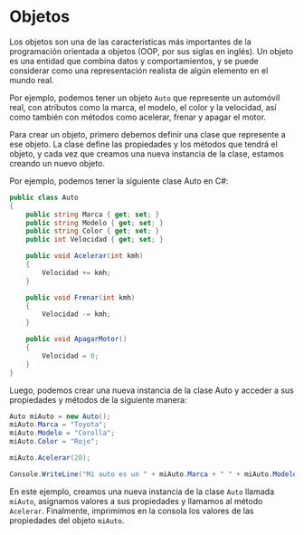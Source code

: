 # Objetos

Los objetos son una de las características más importantes de la programación orientada a objetos (OOP, por sus siglas en inglés). Un objeto es una entidad que combina datos y comportamientos, y se puede considerar como una representación realista de algún elemento en el mundo real.

Por ejemplo, podemos tener un objeto `Auto` que represente un automóvil real, con atributos como la marca, el modelo, el color y la velocidad, así como también con métodos como acelerar, frenar y apagar el motor.

Para crear un objeto, primero debemos definir una clase que represente a ese objeto. La clase define las propiedades y los métodos que tendrá el objeto, y cada vez que creamos una nueva instancia de la clase, estamos creando un nuevo objeto.

Por ejemplo, podemos tener la siguiente clase Auto en C#:

```csharp
public class Auto
{
    public string Marca { get; set; }
    public string Modelo { get; set; }
    public string Color { get; set; }
    public int Velocidad { get; set; }

    public void Acelerar(int kmh)
    {
        Velocidad += kmh;
    }

    public void Frenar(int kmh)
    {
        Velocidad -= kmh;
    }

    public void ApagarMotor()
    {
        Velocidad = 0;
    }
}
```

Luego, podemos crear una nueva instancia de la clase Auto y acceder a sus propiedades y métodos de la siguiente manera:

```csharp
Auto miAuto = new Auto();
miAuto.Marca = "Toyota";
miAuto.Modelo = "Corolla";
miAuto.Color = "Rojo";

miAuto.Acelerar(20);

Console.WriteLine("Mi auto es un " + miAuto.Marca + " " + miAuto.Modelo + " de color " + miAuto.Color + " y va a una velocidad de " + miAuto.Velocidad + " km/h.");
```

En este ejemplo, creamos una nueva instancia de la clase `Auto` llamada `miAuto`, asignamos valores a sus propiedades y llamamos al método `Acelerar`. Finalmente, imprimimos en la consola los valores de las propiedades del objeto `miAuto`.